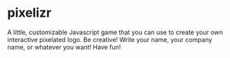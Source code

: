 pixelizr
========

A little, customizable Javascript game that you can use to create your own interactive pixelated logo. Be creative! Write your name, your company name, or whatever you want! Have fun!